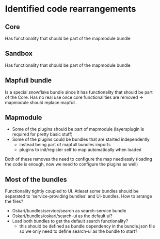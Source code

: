 
# Identified code rearrangements

## Core

Has functionality that should be part of the mapmodule bundle

## Sandbox

Has functionality that should be part of the mapmodule bundle

## Mapfull bundle

Is a special snowflake bundle since it has functionality that should be part of the Core.
Has no real use once core functionalities are removed -> mapmodule should replace mapfull.

## Mapmodule

- Some of the plugins should be part of mapmodule (layersplugin is required for pretty basic stuff)
- Some of the plugins could be bundles that are started independently
	- instead being part of mapfull bundles imports
	- plugins to init/register self to map automatically when loaded

Both of these removes the need to configure the map needlessly (loading the code is enough, now we need to configure the plugins as well)

## Most of the bundles

Functionality tightly coupled to UI. Atleast some bundles should be separated to 'service-providing bundles' and UI-bundles.
How to arrange the files? 
- Oskari/bundles/service/search as search-service bundle
- Oskari/bundles/oskari/search-ui as the default ui?
- Load both bundles to get the default search functionality?
 	- this should be defined as bundle dependency in the bundle.json file so we only need to define search-ui as the bundle to start?
